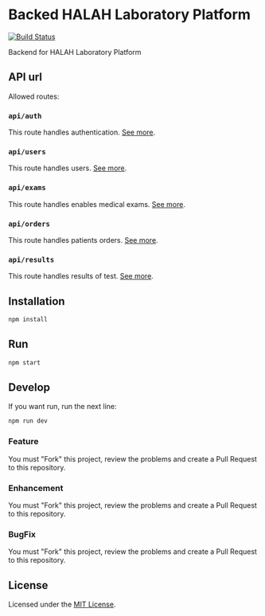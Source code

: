 # Backed HALAH Laboratory Platform

[![Build Status](https://travis-ci.com/hyfi06/platzi-master-end-game-backend.svg?branch=master)](https://travis-ci.com/hyfi06/platzi-master-end-game-backend)

Backend for HALAH Laboratory Platform

## API url

Allowed routes:

### `api/auth`

This route handles authentication. [See more](https://github.com/hyfi06/platzi-master-end-game-backend/tree/master/components/auth).

### `api/users`

This route handles users. [See more](https://github.com/hyfi06/platzi-master-end-game-backend/tree/master/components/users).

### `api/exams`

This route handles enables medical exams. [See more](https://github.com/hyfi06/platzi-master-end-game-backend/tree/master/components/exams).

### `api/orders`

This route handles patients orders. [See more](https://github.com/hyfi06/platzi-master-end-game-backend/tree/master/components/orders).

### `api/results`

This route handles results of test. [See more](https://github.com/hyfi06/platzi-master-end-game-backend/tree/master/components/results).

## Installation

```bash
npm install
```

## Run

```bash
npm start
```

## Develop

If you want run, run the next line:

```bash
npm run dev
```

### Feature

You must "Fork" this project, review the problems and create a Pull Request to this repository.

### Enhancement

You must "Fork" this project, review the problems and create a Pull Request to this repository.

### BugFix

You must "Fork" this project, review the problems and create a Pull Request to this repository.

## License

Licensed under the [MIT License](https://github.com/hyfi06/platzi-master-end-game-backend/blob/master/LICENSE).
